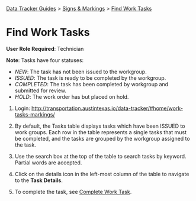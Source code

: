 [Data Tracker Guides](https://github.com/cityofaustin/data-tracker-guides]) > [Signs & Markings](https://github.com/cityofaustin/data-tracker-guides/tree/master/signsmarkings) > [Find Work Tasks](https://github.com/cityofaustin/data-tracker-guides/blob/master/signsmarkings/find_tasks_tech.md)

#  Find Work Tasks

**User Role Required**: Technician

**Note**: Tasks have four statuses:

- *NEW*: The task has not been issued to the workgroup.
- *ISSUED*: The task is ready to be completed by the workgroup.
- *COMPLETED*: The task has been completed by workgroup and submitted for review.
- *HOLD*: The work order has but placed on hold.

1. Login: http://transportation.austintexas.io/data-tracker/#home/work-tasks-markings/

2. By default, the Tasks table displays tasks which have been ISSUED to work groups. Each row in the table represents a single tasks that must be completed, and the tasks are grouped by the workgroup assigned to the task. 

3. Use the search box at the top of the table to search tasks by keyword. Partial words are accepted.

4. Click on the details icon in the left-most column of the table to navigate to the **Task Details**.

5. To complete the task, see [Complete Work Task](https://github.com/cityofaustin/data-tracker-guides/blob/master/signsmarkings/complete_task_tech.md).
